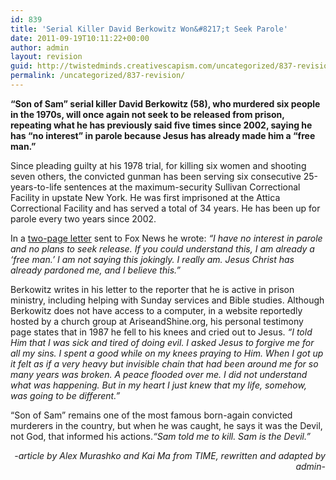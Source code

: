 ```yaml
---
id: 839
title: 'Serial Killer David Berkowitz Won&#8217;t Seek Parole'
date: 2011-09-19T10:11:22+00:00
author: admin
layout: revision
guid: http://twistedminds.creativescapism.com/uncategorized/837-revision/
permalink: /uncategorized/837-revision/
---
```

<p class="dropcap-first">
  <strong>&#8220;Son of Sam&#8221; serial killer David Berkowitz (58), who murdered six people in the 1970s, will once again not seek to be released from prison, repeating what he has previously said five times since 2002, saying he has &#8220;no interest&#8221; in parole because Jesus has already made him a &#8220;free man.&#8221;</strong>
</p>

Since pleading guilty at his 1978 trial, for killing six women and shooting seven others, the convicted gunman has been serving six consecutive 25-years-to-life sentences at the maximum-security Sullivan Correctional Facility in upstate New York. He was first imprisoned at the Attica Correctional Facility and has served a total of 34 years. He has been up for parole every two years since 2002.

In a [two-page letter](http://www.foxnews.com/interactive/berkowitz/us/2011/08/24/ "read the letter on Fox News") sent to Fox News he wrote: _“I have no interest in parole and no plans to seek release. If you could understand this, I am already a &#8216;free man.&#8217; I am not saying this jokingly. I really am. Jesus Christ has already pardoned me, and I believe this.&#8221;_

Berkowitz writes in his letter to the reporter that he is active in prison ministry, including helping with Sunday services and Bible studies. Although Berkowitz does not have access to a computer, in a website reportedly hosted by a church group at AriseandShine.org, his personal testimony page states that in 1987 he fell to his knees and cried out to Jesus. _&#8220;I told Him that I was sick and tired of doing evil. I asked Jesus to forgive me for all my sins. I spent a good while on my knees praying to Him. When I got up it felt as if a very heavy but invisible chain that had been around me for so many years was broken. A peace flooded over me. I did not understand what was happening. But in my heart I just knew that my life, somehow, was going to be different.&#8221;_ 

&#8220;Son of Sam&#8221; remains one of the most famous born-again convicted murderers in the country, but when he was caught, he says it was the Devil, not God, that informed his actions._&#8220;Sam told me to kill. Sam is the Devil.&#8221;_

<p style="text-align: right;">
  <em>-article by Alex Murashko and Kai Ma from TIME, rewritten and adapted by admin-</em>
</p>